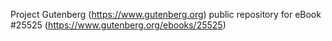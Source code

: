 Project Gutenberg (https://www.gutenberg.org) public repository for eBook #25525 (https://www.gutenberg.org/ebooks/25525)
